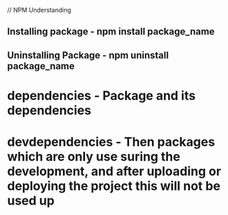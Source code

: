 <!-- npm init -> package json is created
All the details about the project  -->

// NPM Understanding

## Installing package - npm install package_name
## Uninstalling Package - npm uninstall package_name

# dependencies - Package and its dependencies

# devdependencies - Then packages which are only use suring the development, and after uploading or deploying the project this will not be used up
